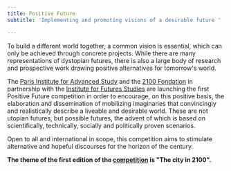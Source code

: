 ```yaml
---
title: Positive Future
subtitle: 'Implementing and promoting visions of a desirable future '

---
```

To build a different world together, a common vision is essential, which can only be achieved through concrete projects. While there are many representations of dystopian futures, there is also a large body of research and prospective work drawing positive alternatives for tomorrow's world.

The [Paris Institute for Advanced Study](/who) and the [2100 Fondation](/who)  in partnership with the [Institute for Futures Studies](/who)  are launching the first Positive Future competition in order to encourage, on this positive basis, the elaboration and dissemination of mobilizing imaginaries that convincingly and realistically describe a liveable and desirable world. These are not utopian futures, but possible futures, the advent of which is based on scientifically, technically, socially and politically proven scenarios.

Open to all and international in scope, this competition aims to stimulate alternative and hopeful discourses for the horizon of the century.

**The theme of the first edition of the [competition](/contest)  is "The city in 2100".**